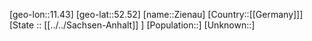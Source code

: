 ﻿---
location: [52.52,11.43]
type: City
tags:
- geo/City


SpocWebEntityId: 35827
isDeleted: false
confidential: public

---
[geo-lon::11.43]
[geo-lat::52.52]
[name::Zienau]
[Country::[[Germany]]]
[State :: [[../../Sachsen-Anhalt]] ]
[Population::]
[Unknown::]


